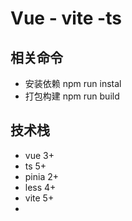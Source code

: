 # Vue - vite -ts

## 相关命令

* 安装依赖 npm run instal
* 打包构建 npm run build

## 技术栈

* vue 3+
* ts 5+
* pinia 2+
* less 4+
* vite 5+
*
